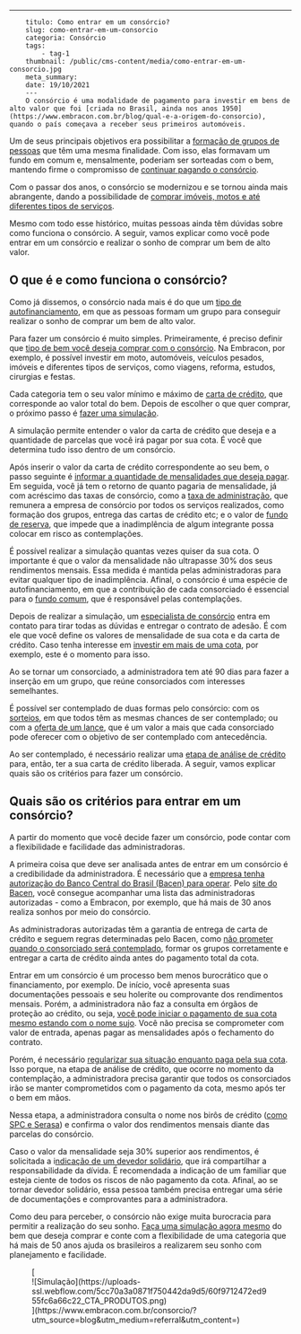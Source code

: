 ---
        titulo: Como entrar em um consórcio?
        slug: como-entrar-em-um-consorcio
        categoria: Consórcio
        tags:
            - tag-1
        thumbnail: /public/cms-content/media/como-entrar-em-um-consorcio.jpg
        meta_summary: 
        date: 19/10/2021
        ---
        O consórcio é uma modalidade de pagamento para investir em bens de alto valor que foi [criada no Brasil, ainda nos anos 1950](https://www.embracon.com.br/blog/qual-e-a-origem-do-consorcio), quando o país começava a receber seus primeiros automóveis.

Um de seus principais objetivos era possibilitar a [formação de grupos de pessoas](https://www.embracon.com.br/blog/como-funciona-um-grupo-de-consorcio) que têm uma mesma finalidade. Com isso, elas formavam um fundo em comum e, mensalmente, poderiam ser sorteadas com o bem, mantendo firme o compromisso de [continuar pagando o consórcio](https://www.embracon.com.br/blog/entenda-o-pagamento-do-bem-no-consorcio).

Com o passar dos anos, o consórcio se modernizou e se tornou ainda mais abrangente, dando a possibilidade de [comprar imóveis, motos e até diferentes tipos de serviços](https://www.embracon.com.br/blog/o-que-posso-comprar-com-um-consorcio).

Mesmo com todo esse histórico, muitas pessoas ainda têm dúvidas sobre como funciona o consórcio. A seguir, vamos explicar como você pode entrar em um consórcio e realizar o sonho de comprar um bem de alto valor.

O que é e como funciona o consórcio? 
-------------------------------------

Como já dissemos, o consórcio nada mais é do que um [tipo de autofinanciamento](https://www.embracon.com.br/blog/autofinanciamento-o-que-e-e-como-um-consorcio-pode-ajuda-lo), em que as pessoas formam um grupo para conseguir realizar o sonho de comprar um bem de alto valor.

Para fazer um consórcio é muito simples. Primeiramente, é preciso definir que [tipo de bem você deseja comprar com o consórcio](https://www.embracon.com.br/blog/entenda-o-pagamento-do-bem-no-consorcio). Na Embracon, por exemplo, é possível investir em moto, automóveis, veículos pesados, imóveis e diferentes tipos de serviços, como viagens, reforma, estudos, cirurgias e festas.

Cada categoria tem o seu valor mínimo e máximo de [carta de crédito](https://www.embracon.com.br/blog/tudo-o-que-voce-precisa-saber-sobre-a-carta-de-credito-de-consorcios), que corresponde ao valor total do bem. Depois de escolher o que quer comprar, o próximo passo é [fazer uma simulação](https://www.embracon.com.br/blog/simulacao-de-consorcio).

A simulação permite entender o valor da carta de crédito que deseja e a quantidade de parcelas que você irá pagar por sua cota. É você que determina tudo isso dentro de um consórcio.

Após inserir o valor da carta de crédito correspondente ao seu bem, o passo seguinte é [informar a quantidade de mensalidades que deseja pagar](https://www.embracon.com.br/blog/5-dicas-para-pagar-seu-consorcio-sem-preocupacao). Em seguida, você já tem o retorno de quanto pagaria de mensalidade, já com acréscimo das taxas de consórcio, como a [taxa de administração](https://www.embracon.com.br/blog/como-funciona-a-taxa-de-administracao-de-um-consorcio), que remunera a empresa de consórcio por todos os serviços realizados, como formação dos grupos, entrega das cartas de crédito etc; e o valor de [fundo de reserva](https://www.embracon.com.br/blog/o-que-e-e-como-funciona-o-fundo-de-reserva), que impede que a inadimplência de algum integrante possa colocar em risco as contemplações.

É possível realizar a simulação quantas vezes quiser da sua cota. O importante é que o valor da mensalidade não ultrapasse 30% dos seus rendimentos mensais. Essa medida é mantida pelas administradoras para evitar qualquer tipo de inadimplência. Afinal, o consórcio é uma espécie de autofinanciamento, em que a contribuição de cada consorciado é essencial para o [fundo comum](https://www.embracon.com.br/blog/o-que-e-o-fundo-comum-no-consorcio), que é responsável pelas contemplações.

Depois de realizar a simulação, um [especialista de consórcio](https://www.embracon.com.br/blog/tudo-o-que-voce-precisa-saber-sobre-a-importancia-de-um-consultor-de-consorcio) entra em contato para tirar todas as dúvidas e entregar o contrato de adesão. É com ele que você define os valores de mensalidade de sua cota e da carta de crédito. Caso tenha interesse em [investir em mais de uma cota](https://www.embracon.com.br/blog/afinal-posso-fazer-mais-de-um-consorcio-ao-mesmo-tempo-entenda), por exemplo, este é o momento para isso.

Ao se tornar um consorciado, a administradora tem até 90 dias para fazer a inserção em um grupo, que reúne consorciados com interesses semelhantes.

É possível ser contemplado de duas formas pelo consórcio: com os [sorteios](https://www.embracon.com.br/blog/assembleia-de-consorcio-como-funciona), em que todos têm as mesmas chances de ser contemplado; ou com a [oferta de um lance](https://www.embracon.com.br/blog/como-fazer-oferta-de-lance-em-consorcio), que é um valor a mais que cada consorciado pode oferecer com o objetivo de ser contemplado com antecedência.

Ao ser contemplado, é necessário realizar uma [etapa de análise de crédito](https://www.embracon.com.br/blog/como-funciona-a-analise-de-credito-no-consorcio) para, então, ter a sua carta de crédito liberada. A seguir, vamos explicar quais são os critérios para fazer um consórcio.

Quais são os critérios para entrar em um consórcio? 
----------------------------------------------------

A partir do momento que você decide fazer um consórcio, pode contar com a flexibilidade e facilidade das administradoras.

A primeira coisa que deve ser analisada antes de entrar em um consórcio é a credibilidade da administradora. É necessário que a [empresa tenha autorização do Banco Central do Brasil (Bacen) para operar](https://www.embracon.com.br/blog/7-coisas-que-voce-precisa-saber-antes-de-entrar-em-um-consorcio). Pelo [site do Bacen](https://www.bcb.gov.br/acessoinformacao/legado?url=https%3A%2F%2Fwww.bcb.gov.br%2Franking%2Findex.asp), você consegue acompanhar uma lista das administradoras autorizadas - como a Embracon, por exemplo, que há mais de 30 anos realiza sonhos por meio do consórcio.

As administradoras autorizadas têm a garantia de entrega de carta de crédito e seguem regras determinadas pelo Bacen, como [não prometer quando o consorciado será contemplado](https://www.embracon.com.br/blog/nao-existe-promessa-de-contemplacao-em-consorcio), formar os grupos corretamente e entregar a carta de crédito ainda antes do pagamento total da cota.

Entrar em um consórcio é um processo bem menos burocrático que o financiamento, por exemplo. De início, você apresenta suas documentações pessoais e seu holerite ou comprovante dos rendimentos mensais. Porém, a administradora não faz a consulta em órgãos de proteção ao crédito, ou seja, [você pode iniciar o pagamento de sua cota mesmo estando com o nome sujo](https://www.embracon.com.br/blog/afinal-posso-fazer-um-consorcio-mesmo-com-o-nome-sujo). Você não precisa se comprometer com valor de entrada, apenas pagar as mensalidades após o fechamento do contrato.

Porém, é necessário [regularizar sua situação enquanto paga pela sua cota](https://www.embracon.com.br/blog/saiba-o-que-fazer-para-limpar-o-nome). Isso porque, na etapa de análise de crédito, que ocorre no momento da contemplação, a administradora precisa garantir que todos os consorciados irão se manter comprometidos com o pagamento da cota, mesmo após ter o bem em mãos.

Nessa etapa, a administradora consulta o nome nos birôs de crédito ([como SPC e Serasa](https://www.embracon.com.br/blog/o-que-e-o-spc-serasa-e-como-ele-influencia-na-sua-vida-financeira)) e confirma o valor dos rendimentos mensais diante das parcelas do consórcio.

Caso o valor da mensalidade seja 30% superior aos rendimentos, é solicitada a i[ndicação de um devedor solidário](https://www.embracon.com.br/blog/o-que-e-o-devedor-solidario-e-como-ele-te-ajuda), que irá compartilhar a responsabilidade da dívida. É recomendada a indicação de um familiar que esteja ciente de todos os riscos de não pagamento da cota. Afinal, ao se tornar devedor solidário, essa pessoa também precisa entregar uma série de documentações e comprovantes para a administradora.

Como deu para perceber, o consórcio não exige muita burocracia para permitir a realização do seu sonho. [Faça uma simulação agora mesmo](https://www.embracon.com.br/) do bem que deseja comprar e conte com a flexibilidade de uma categoria que há mais de 50 anos ajuda os brasileiros a realizarem seu sonho com planejamento e facilidade.

<figure class="w-richtext-figure-type-image w-richtext-align-center">[<div>![Simulação](https://uploads-ssl.webflow.com/5cc70a3a0871f750442da9d5/60f9712472ed955fc6a66c22_CTA_PRODUTOS.png)</div>](https://www.embracon.com.br/consorcio/?utm_source=blog&utm_medium=referral&utm_content=)</figure>
        